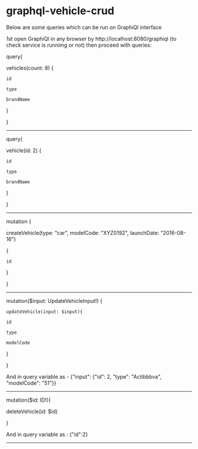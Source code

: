 # graphql-vehicle-crud
Below are some  queries which can be run on GraphiQl interface 

1st open GraphiQl in any browser by http://localhost:8080/graphiql (to check service is runnimg or not) then proceed with queries: 

query{ 

  vehicles(count: 8) { 

    id 

    type 

    brandName 

  } 

} 
******************
query{ 

  vehicle(id: 2) { 

    id 

    type 

    brandName 

  } 

} 
****************** 

mutation { 

  createVehicle(type: "car", modelCode: "XYZ0192", launchDate: "2016-08-16")  

  { 

    id 

  } 

} 

*********************** 

mutation($input: UpdateVehicleInput!) { 

    updateVehicle(input: $input){ 

    id 

    type 

    modelCode 

  } 

} 

And in query variable as -  {"input": {"id": 2, "type": "Actibbbva", "modelCode": "51"}}  

****************** 

mutation($id: ID!){ 

deleteVehicle(id: $id) 

}  

And in query variable as : {"id":2} 
*****************

